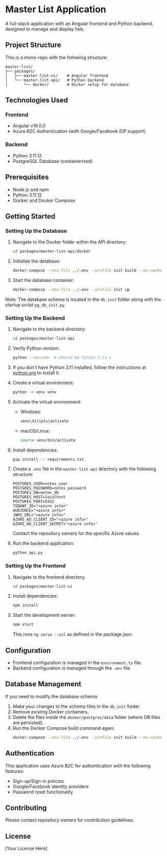 # Master List Application

A full-stack application with an Angular frontend and Python backend, designed to manage and display lists.

## Project Structure

This is a mono-repo with the following structure:

```
master-list/
├── packages/
│   ├── master-list-ui/    # Angular frontend
│   └── master-list-api/   # Python backend
│       └── docker/        # Docker setup for database
```

## Technologies Used

### Frontend
- Angular v19.0.0
- Azure B2C Authentication (with Google/Facebook IDP support)

### Backend
- Python 3.11.12
- PostgreSQL Database (containerized)

## Prerequisites

- Node.js and npm
- Python 3.11.12
- Docker and Docker Compose

## Getting Started

### Setting Up the Database

1. Navigate to the Docker folder within the API directory:
   ```bash
   cd packages/master-list-api/docker
   ```

2. Initialize the database:
   ```bash
   docker-compose --env-file ../.env --profile init build --no-cache
   ```

3. Start the database container:
   ```bash
   docker-compose --env-file ../.env --profile init up
   ```

Note: The database schema is located in the `db_init` folder along with the startup script `pg_db_init.py`.

### Setting Up the Backend

1. Navigate to the backend directory:
   ```bash
   cd packages/master-list-api
   ```

2. Verify Python version:
   ```bash
   python --version  # Should be Python 3.11.x
   ```

3. If you don't have Python 3.11 installed, follow the instructions at [python.org](https://www.python.org/downloads/) to install it.

4. Create a virtual environment:
   ```bash
   python -m venv venv
   ```

5. Activate the virtual environment:
   - Windows:
     ```bash
     venv\Scripts\activate
     ```
   - macOS/Linux:
     ```bash
     source venv/bin/activate
     ```

6. Install dependencies:
   ```bash
   pip install -r requirements.txt
   ```

7. Create a `.env` file in the `master-list-api` directory with the following structure:
   ```
   POSTGRES_USER=notes_user
   POSTGRES_PASSWORD=notes_password
   POSTGRES_DB=notes_db
   POSTGRES_HOST=localhost
   POSTGRES_PORT=5432
   TENANT_ID="<azure info>"
   AUDIENCE="<azure info>"
   JWKS_URL="<azure info>"
   AZURE_AD_CLIENT_ID="<azure info>"
   AZURE_AD_CLIENT_SECRET="<azure info>"
   ```
   Contact the repository owners for the specific Azure values.

8. Run the backend application:
   ```bash
   python api.py
   ```

### Setting Up the Frontend

1. Navigate to the frontend directory:
   ```bash
   cd packages/master-list-ui
   ```

2. Install dependencies:
   ```bash
   npm install
   ```

3. Start the development server:
   ```bash
   npm start
   ```
   This runs `ng serve --ssl` as defined in the package.json.

## Configuration

- Frontend configuration is managed in the `environment.ts` file.
- Backend configuration is managed through the `.env` file.

## Database Management

If you need to modify the database schema:

1. Make your changes to the schema files in the `db_init` folder.
2. Remove existing Docker containers.
3. Delete the files inside the `docker/postgres/data` folder (where DB files are persisted).
4. Run the Docker Compose build command again:
   ```bash
   docker-compose --env-file ../.env --profile init build --no-cache
   ```

## Authentication

This application uses Azure B2C for authentication with the following features:
- Sign-up/Sign-in policies
- Google/Facebook identity providers
- Password reset functionality

## Contributing

Please contact repository owners for contribution guidelines.

## License

[Your License Here]